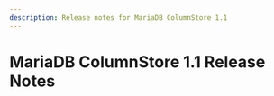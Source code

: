 ```yaml
---
description: Release notes for MariaDB ColumnStore 1.1
---
```


# MariaDB ColumnStore 1.1 Release Notes

